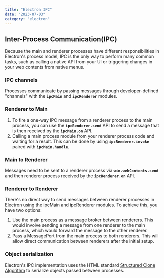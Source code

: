 ```yaml
---
title: "Electron IPC"
date: "2023-07-03"
category: "electron"
---
```


## Inter-Process Communication(IPC)

Because the main and renderer processes have different responsibilities in Electron's process model, 
IPC is the only way to perform many common tasks, such as calling a native API from your UI or triggering changes in your web contents from native menus.

###  IPC channels

Processes communicate by passing messages through developer-defined "channels" with the **`ipcMain`** and **`ipcRenderer`** modules.

### Renderer to Main

1. To fire a one-way IPC message from a renderer process to the main process, 
you can use the **`ipcRenderer.send`** API to send a message that is then received by the **`ipcMain.on`** API.
2. Calling a main process module from your renderer process code and waiting for a result. 
This can be done by using **`ipcRenderer.invoke`** paired with **`ipcMain.handle`**.

### Main to Renderer

Messages need to be sent to a renderer process via **`win.webContents.send`** and then renderer process received by the **`ipcRenderer.on`** API.

### Renderer to Renderer

There's no direct way to send messages between renderer processes in Electron using the ipcMain and ipcRenderer modules. To achieve this, you have two options:

1. Use the main process as a message broker between renderers. This would involve sending a message from one renderer to the main process, which would forward the message to the other renderer.
2. Pass a MessagePort from the main process to both renderers. This will allow direct communication between renderers after the initial setup.

### Object serialization

Electron's IPC implementation uses the HTML standard [Structured Clone Algorithm](https://developer.mozilla.org/en-US/docs/Web/API/Web_Workers_API/Structured_clone_algorithm) to serialize objects passed between processes.